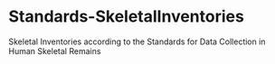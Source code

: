 # Standards-SkeletalInventories
Skeletal Inventories according to the Standards for Data Collection in Human Skeletal Remains
